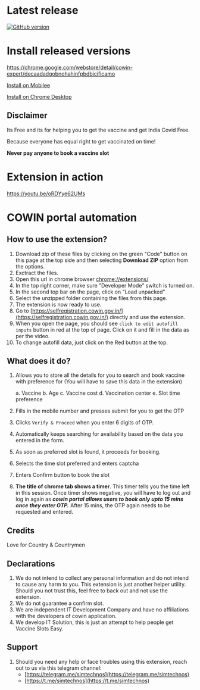 # Latest release
[![GitHub version](https://img.shields.io/github/manifest-json/v/simtechnos/Cowin-Expert)](https://github.com/simtechnos/Cowin-Expert/releases/tag/1)
# Install released versions
https://chrome.google.com/webstore/detail/cowin-expert/decaadadgobnohahinfpbdbicificamo

[Install on Mobilee](https://github.com/simtechnos/Cowin-Expert/wiki/Android-Installation-Guide.)

[Install on Chrome Desktop](https://github.com/simtechnos/Cowin-Expert/wiki/Install-on-Chrome-on-any-Desktop)



## Disclaimer
Its Free and its for helping you to get the vaccine and get India Covid Free.


Because everyone has equal right to get vaccinated on time!


**Never pay anyone to book a vaccine slot**

# Extension in action
https://youtu.be/oRDYye62UMs


# COWIN portal automation

## How to use the extension?

1. Download zip of these files by clicking on the green "Code" button on this page at the top side and then selecting **Download ZIP** option from the options.
2. Exctract the files.
3. Open this url in chrome browser [chrome://extensions/](chrome://extensions/)
4. In the top right corner, make sure "Developer Mode" switch is turned on.
5. In the second top bar on the page, click on "Load unpacked"
6. Select the unzipped folder containing the files from this page. 
7. The extension is now ready to use.
8. Go to [https://selfregistration.cowin.gov.in/](https://selfregistration.cowin.gov.in/) directly and use the extension. 
9. When you open the page, you should see `click to edit autofill inputs` button in red at the top of page. Click on it and fill in the data as per the video.
10. To change autofill data, just click on the Red button at the top.

## What does it do?
1. Allows you to store all the details for you to search and book vaccine with preference for (You will have to save this data in the extension)
   
   a. Vaccine
   b. Age
   c. Vaccine cost
   d. Vaccination center
   e. Slot time preference
   
2. Fills in the mobile number and presses submit for you to get the OTP
3. Clicks `Verify & Proceed` when you enter 6 digits of OTP.
4. Automatically keeps searching for availability based on the data you entered in the form.
5. As soon as preferred slot is found, it proceeds for booking.
6. Selects the time slot preferred and enters captcha
7. Enters Confirm button to book the slot
8. **The title of chrome tab shows a timer**. This timer tells you the time left in this session. Once timer shows negative, you will have to log out and log in again as ***cowin portal allows users to book only upto 15 mins once they enter OTP.*** After 15 mins, the OTP again needs to be requested and entered.

## Credits
Love for Country & Countrymen

## Declarations
1. We do not intend to collect any personal information and do not intend to cause any harm to you. This extension is just another helper utility. Should you not trust this, feel free to back out and not use the extension.
2. We do not guarantee a confirm slot.
3. We are independent IT Development Company and have no affiliations with the developers of cowin application.
4. We develop IT Solution, this is just an attempt to help people get Vaccine Slots Easy.

## Support
1. Should you need any help or face troubles using this extension, reach out to us via this telegram channel: 
    - [https://telegram.me/simtechnos](https://telegram.me/simtechnos)
    - [https://t.me/simtechnos](https://t.me/simtechnos)
